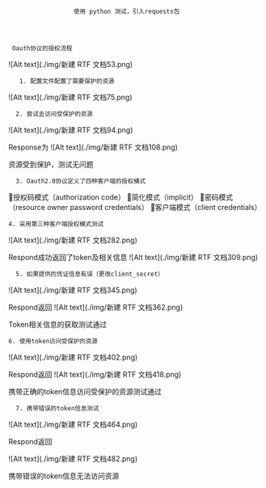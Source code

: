 ﻿                      使用 python 测试，引入requests包


   
     
     Oauth协议的授权流程
![Alt text](./img/新建 RTF 文档53.png)



       1. 配置文件配置了需要保护的资源

![Alt text](./img/新建 RTF 文档75.png)


      2. 尝试去访问受保护的资源  

![Alt text](./img/新建 RTF 文档94.png)



Response为
![Alt text](./img/新建 RTF 文档108.png)



资源受到保护，测试无问题

      3. Oauth2.0协议定义了四种客户端的授权模式

授权码模式（authorization code）
简化模式（implicit）
密码模式（resource owner password credentials）
客户端模式（client credentials）

    4. 采用第三种客户端授权模式测试
![Alt text](./img/新建 RTF 文档282.png)







Respond成功返回了token及相关信息
![Alt text](./img/新建 RTF 文档309.png)


      5. 如果提供的凭证信息有误（更改client_secret）

![Alt text](./img/新建 RTF 文档345.png)


   Respond返回
![Alt text](./img/新建 RTF 文档362.png)


Token相关信息的获取测试通过

    6. 使用token访问受保护的资源
 ![Alt text](./img/新建 RTF 文档402.png)

 Respond返回
![Alt text](./img/新建 RTF 文档418.png)

携带正确的token信息访问受保护的资源测试通过

      7. 携带错误的token信息测试

![Alt text](./img/新建 RTF 文档464.png)

Respond返回

![Alt text](./img/新建 RTF 文档482.png)


携带错误的token信息无法访问资源






